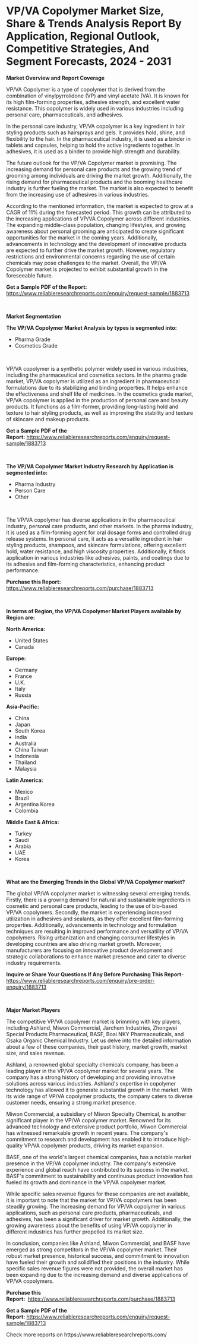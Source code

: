 <p><h1>VP/VA Copolymer Market Size, Share & Trends Analysis Report By Application, Regional Outlook, Competitive Strategies, And Segment Forecasts, 2024 - 2031</h1></p><p><strong>Market Overview and Report Coverage</strong></p>
<p><p>VP/VA Copolymer is a type of copolymer that is derived from the combination of vinylpyrrolidone (VP) and vinyl acetate (VA). It is known for its high film-forming properties, adhesive strength, and excellent water resistance. This copolymer is widely used in various industries including personal care, pharmaceuticals, and adhesives.</p><p>In the personal care industry, VP/VA copolymer is a key ingredient in hair styling products such as hairsprays and gels. It provides hold, shine, and flexibility to the hair. In the pharmaceutical industry, it is used as a binder in tablets and capsules, helping to hold the active ingredients together. In adhesives, it is used as a binder to provide high strength and durability.</p><p>The future outlook for the VP/VA Copolymer market is promising. The increasing demand for personal care products and the growing trend of grooming among individuals are driving the market growth. Additionally, the rising demand for pharmaceutical products and the booming healthcare industry is further fueling the market. The market is also expected to benefit from the increasing use of adhesives in various industries.</p><p>According to the mentioned information, the market is expected to grow at a CAGR of 11% during the forecasted period. This growth can be attributed to the increasing applications of VP/VA Copolymer across different industries. The expanding middle-class population, changing lifestyles, and growing awareness about personal grooming are anticipated to create significant opportunities for the market in the coming years. Additionally, advancements in technology and the development of innovative products are expected to further drive the market growth. However, regulatory restrictions and environmental concerns regarding the use of certain chemicals may pose challenges to the market. Overall, the VP/VA Copolymer market is projected to exhibit substantial growth in the foreseeable future.</p></p>
<p><strong>Get a Sample PDF of the Report:</strong> <a href="https://www.reliableresearchreports.com/enquiry/request-sample/1883713">https://www.reliableresearchreports.com/enquiry/request-sample/1883713</a></p>
<p>&nbsp;</p>
<p><strong>Market Segmentation</strong></p>
<p><strong>The VP/VA Copolymer Market Analysis by types is segmented into:</strong></p>
<p><ul><li>Pharma Grade</li><li>Cosmetics Grade</li></ul></p>
<p>&nbsp;</p>
<p><p>VP/VA copolymer is a synthetic polymer widely used in various industries, including the pharmaceutical and cosmetics sectors. In the pharma grade market, VP/VA copolymer is utilized as an ingredient in pharmaceutical formulations due to its stabilizing and binding properties. It helps enhance the effectiveness and shelf life of medicines. In the cosmetics grade market, VP/VA copolymer is applied in the production of personal care and beauty products. It functions as a film-former, providing long-lasting hold and texture to hair styling products, as well as improving the stability and texture of skincare and makeup products.</p></p>
<p><strong>Get a Sample PDF of the Report:</strong>&nbsp;<a href="https://www.reliableresearchreports.com/enquiry/request-sample/1883713">https://www.reliableresearchreports.com/enquiry/request-sample/1883713</a></p>
<p>&nbsp;</p>
<p><strong>The VP/VA Copolymer Market Industry Research by Application is segmented into:</strong></p>
<p><ul><li>Pharma Industry</li><li>Person Care</li><li>Other</li></ul></p>
<p>&nbsp;</p>
<p><p>The VP/VA copolymer has diverse applications in the pharmaceutical industry, personal care products, and other markets. In the pharma industry, it is used as a film-forming agent for oral dosage forms and controlled drug release systems. In personal care, it acts as a versatile ingredient in hair styling products, shampoos, and skincare formulations, offering excellent hold, water resistance, and high viscosity properties. Additionally, it finds application in various industries like adhesives, paints, and coatings due to its adhesive and film-forming characteristics, enhancing product performance.</p></p>
<p><strong>Purchase this Report:</strong>&nbsp; <a href="https://www.reliableresearchreports.com/purchase/1883713">https://www.reliableresearchreports.com/purchase/1883713</a></p>
<p>&nbsp;</p>
<p><strong>In terms of Region, the VP/VA Copolymer Market Players available by Region are:</strong></p>
<p>
    <p> <strong> North America: </strong>
        <ul>
            <li>United States</li>
            <li>Canada</li>
        </ul>
        </p> 
    <p> <strong> Europe: </strong>
        <ul>
            <li>Germany</li>
            <li>France</li>
            <li>U.K.</li>
            <li>Italy</li>
            <li>Russia</li>
        </ul>
        </p> 
    <p> <strong> Asia-Pacific: </strong>
        <ul>
            <li>China</li>
            <li>Japan</li>
            <li>South Korea</li>
            <li>India</li>
            <li>Australia</li>
            <li>China Taiwan</li>
            <li>Indonesia</li>
            <li>Thailand</li>
            <li>Malaysia</li>
        </ul>
        </p> 
    <p> <strong> Latin America: </strong>
        <ul>
            <li>Mexico</li>
            <li>Brazil</li>
            <li>Argentina Korea</li>
            <li>Colombia</li>
        </ul>
        </p> 
    <p> <strong> Middle East & Africa: </strong>
        <ul>
            <li>Turkey</li>
            <li>Saudi</li>
            <li>Arabia</li>
            <li>UAE</li>
            <li>Korea</li>
        </ul>
    </p>
    </p>
<p>&nbsp;</p>
<p><strong>What are the Emerging Trends in the Global VP/VA Copolymer market?</strong></p>
<p><p>The global VP/VA copolymer market is witnessing several emerging trends. Firstly, there is a growing demand for natural and sustainable ingredients in cosmetic and personal care products, leading to the use of bio-based VP/VA copolymers. Secondly, the market is experiencing increased utilization in adhesives and sealants, as they offer excellent film-forming properties. Additionally, advancements in technology and formulation techniques are resulting in improved performance and versatility of VP/VA copolymers. Rising urbanization and changing consumer lifestyles in developing countries are also driving market growth. Moreover, manufacturers are focusing on innovative product development and strategic collaborations to enhance market presence and cater to diverse industry requirements.</p></p>
<p><strong>Inquire or Share Your Questions If Any Before Purchasing This Report</strong>- <a href="https://www.reliableresearchreports.com/enquiry/pre-order-enquiry/1883713">https://www.reliableresearchreports.com/enquiry/pre-order-enquiry/1883713</a></p>
<p>&nbsp;</p>
<p><strong>Major Market Players</strong></p>
<p><p>The competitive VP/VA copolymer market is brimming with key players, including Ashland, Miwon Commercial, Jarchem Industries, Zhongwei Special Products Pharmaceutical, BASF, Boai NKY Pharmaceuticals, and Osaka Organic Chemical Industry. Let us delve into the detailed information about a few of these companies, their past history, market growth, market size, and sales revenue.</p><p>Ashland, a renowned global specialty chemicals company, has been a leading player in the VP/VA copolymer market for several years. The company has a strong history of developing and providing innovative solutions across various industries. Ashland's expertise in copolymer technology has allowed it to generate substantial growth in the market. With its wide range of VP/VA copolymer products, the company caters to diverse customer needs, ensuring a strong market presence.</p><p>Miwon Commercial, a subsidiary of Miwon Specialty Chemical, is another significant player in the VP/VA copolymer market. Renowned for its advanced technology and extensive product portfolio, Miwon Commercial has witnessed remarkable growth in recent years. The company's commitment to research and development has enabled it to introduce high-quality VP/VA copolymer products, driving its market expansion.</p><p>BASF, one of the world's largest chemical companies, has a notable market presence in the VP/VA copolymer industry. The company's extensive experience and global reach have contributed to its success in the market. BASF's commitment to sustainability and continuous product innovation has fueled its growth and dominance in the VP/VA copolymer market.</p><p>While specific sales revenue figures for these companies are not available, it is important to note that the market for VP/VA copolymers has been steadily growing. The increasing demand for VP/VA copolymer in various applications, such as personal care products, pharmaceuticals, and adhesives, has been a significant driver for market growth. Additionally, the growing awareness about the benefits of using VP/VA copolymer in different industries has further propelled its market size.</p><p>In conclusion, companies like Ashland, Miwon Commercial, and BASF have emerged as strong competitors in the VP/VA copolymer market. Their robust market presence, historical success, and commitment to innovation have fueled their growth and solidified their positions in the industry. While specific sales revenue figures were not provided, the overall market has been expanding due to the increasing demand and diverse applications of VP/VA copolymers.</p></p>
<p><strong>Purchase this Report:</strong>&nbsp;&nbsp;<a href="https://www.reliableresearchreports.com/purchase/1883713">https://www.reliableresearchreports.com/purchase/1883713</a></p>
<p></p>
<p><strong>Get a Sample PDF of the Report:</strong>&nbsp;<a href="https://www.reliableresearchreports.com/enquiry/request-sample/1883713">https://www.reliableresearchreports.com/enquiry/request-sample/1883713</a></p>
<p>Check more reports on https://www.reliableresearchreports.com/</p>